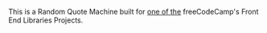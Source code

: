 This is a Random Quote Machine built for [one of the](https://learn.freecodecamp.org/front-end-libraries/front-end-libraries-projects/build-a-random-quote-machine) freeCodeCamp's Front End Libraries Projects.
